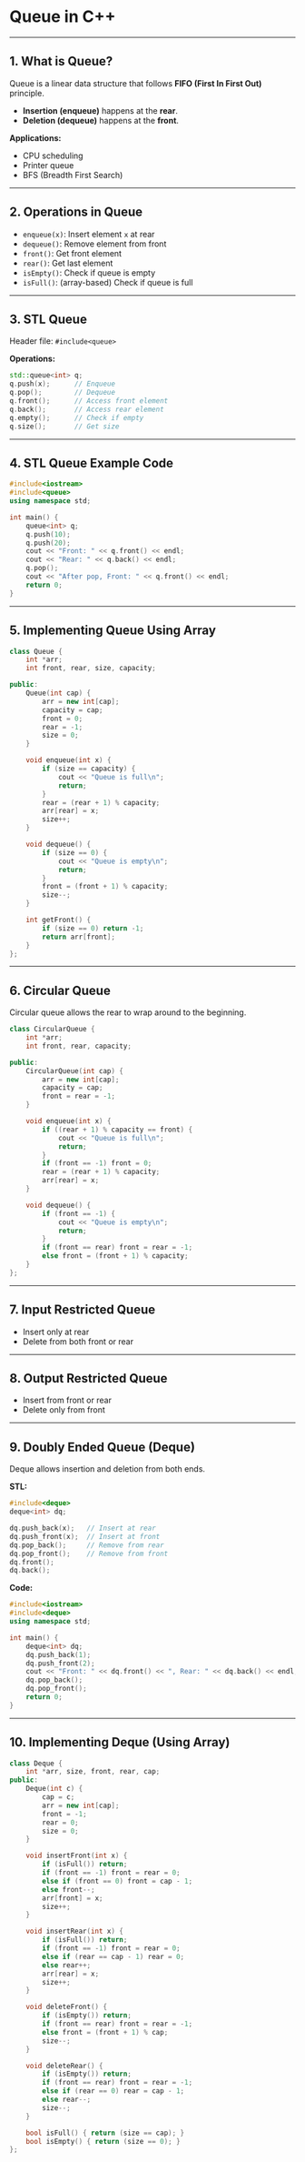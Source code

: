 # Queue in C++

---

## 1. What is Queue?
Queue is a linear data structure that follows **FIFO (First In First Out)** principle.

- **Insertion (enqueue)** happens at the **rear**.
- **Deletion (dequeue)** happens at the **front**.

**Applications:**
- CPU scheduling
- Printer queue
- BFS (Breadth First Search)

---

## 2. Operations in Queue
- `enqueue(x)`: Insert element `x` at rear
- `dequeue()`: Remove element from front
- `front()`: Get front element
- `rear()`: Get last element
- `isEmpty()`: Check if queue is empty
- `isFull()`: (array-based) Check if queue is full

---

## 3. STL Queue
Header file: `#include<queue>`

**Operations:**
```cpp
std::queue<int> q;
q.push(x);      // Enqueue
q.pop();        // Dequeue
q.front();      // Access front element
q.back();       // Access rear element
q.empty();      // Check if empty
q.size();       // Get size
```

---

## 4. STL Queue Example Code
```cpp
#include<iostream>
#include<queue>
using namespace std;

int main() {
    queue<int> q;
    q.push(10);
    q.push(20);
    cout << "Front: " << q.front() << endl;
    cout << "Rear: " << q.back() << endl;
    q.pop();
    cout << "After pop, Front: " << q.front() << endl;
    return 0;
}
```

---

## 5. Implementing Queue Using Array
```cpp
class Queue {
    int *arr;
    int front, rear, size, capacity;

public:
    Queue(int cap) {
        arr = new int[cap];
        capacity = cap;
        front = 0;
        rear = -1;
        size = 0;
    }

    void enqueue(int x) {
        if (size == capacity) {
            cout << "Queue is full\n";
            return;
        }
        rear = (rear + 1) % capacity;
        arr[rear] = x;
        size++;
    }

    void dequeue() {
        if (size == 0) {
            cout << "Queue is empty\n";
            return;
        }
        front = (front + 1) % capacity;
        size--;
    }

    int getFront() {
        if (size == 0) return -1;
        return arr[front];
    }
};
```

---

## 6. Circular Queue
Circular queue allows the rear to wrap around to the beginning.

```cpp
class CircularQueue {
    int *arr;
    int front, rear, capacity;

public:
    CircularQueue(int cap) {
        arr = new int[cap];
        capacity = cap;
        front = rear = -1;
    }

    void enqueue(int x) {
        if ((rear + 1) % capacity == front) {
            cout << "Queue is full\n";
            return;
        }
        if (front == -1) front = 0;
        rear = (rear + 1) % capacity;
        arr[rear] = x;
    }

    void dequeue() {
        if (front == -1) {
            cout << "Queue is empty\n";
            return;
        }
        if (front == rear) front = rear = -1;
        else front = (front + 1) % capacity;
    }
};
```

---

## 7. Input Restricted Queue
- Insert only at rear
- Delete from both front or rear

---

## 8. Output Restricted Queue
- Insert from front or rear
- Delete only from front

---

## 9. Doubly Ended Queue (Deque)
Deque allows insertion and deletion from both ends.

**STL:**
```cpp
#include<deque>
deque<int> dq;

dq.push_back(x);   // Insert at rear
dq.push_front(x);  // Insert at front
dq.pop_back();     // Remove from rear
dq.pop_front();    // Remove from front
dq.front();
dq.back();
```

**Code:**
```cpp
#include<iostream>
#include<deque>
using namespace std;

int main() {
    deque<int> dq;
    dq.push_back(1);
    dq.push_front(2);
    cout << "Front: " << dq.front() << ", Rear: " << dq.back() << endl;
    dq.pop_back();
    dq.pop_front();
    return 0;
}
```

---

## 10. Implementing Deque (Using Array)
```cpp
class Deque {
    int *arr, size, front, rear, cap;
public:
    Deque(int c) {
        cap = c;
        arr = new int[cap];
        front = -1;
        rear = 0;
        size = 0;
    }

    void insertFront(int x) {
        if (isFull()) return;
        if (front == -1) front = rear = 0;
        else if (front == 0) front = cap - 1;
        else front--;
        arr[front] = x;
        size++;
    }

    void insertRear(int x) {
        if (isFull()) return;
        if (front == -1) front = rear = 0;
        else if (rear == cap - 1) rear = 0;
        else rear++;
        arr[rear] = x;
        size++;
    }

    void deleteFront() {
        if (isEmpty()) return;
        if (front == rear) front = rear = -1;
        else front = (front + 1) % cap;
        size--;
    }

    void deleteRear() {
        if (isEmpty()) return;
        if (front == rear) front = rear = -1;
        else if (rear == 0) rear = cap - 1;
        else rear--;
        size--;
    }

    bool isFull() { return (size == cap); }
    bool isEmpty() { return (size == 0); }
};
```
